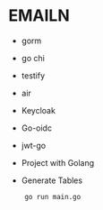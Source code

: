 # EMAILN
- gorm
- go chi
- testify
- air
- Keycloak
- Go-oidc
- jwt-go

- Project with Golang

- Generate Tables
```
    go run main.go
```
